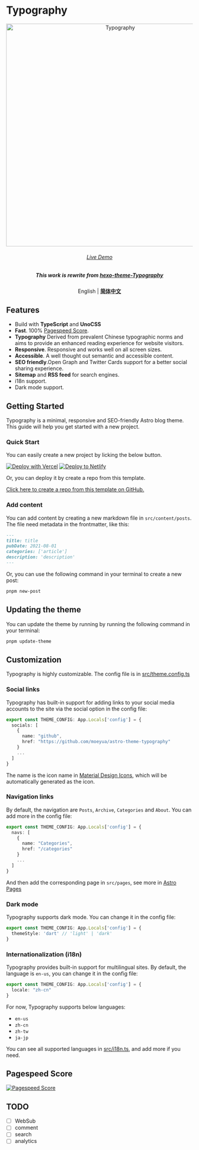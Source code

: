 # Typography

<p align='center'>
  <img src='./preview.svg' alt='Typography' width='600'/>
</p>

<h6 align='center'>
<a href="https://astro-theme-typography.vercel.app/">Live Demo</a>
</h6>

<h5 align='center'>
<b>This work is rewrite from <a href="https://github.com/sumimakito/hexo-theme-typography">hexo-theme-Typography</a></b>
</h5>

<p align='center'>
English | <b><a href="./README.zh-CN.md">简体中文</a></b>
</p>

## Features

- Build with **TypeScript** and **UnoCSS**
- **Fast**. 100% [Pagespeed Score](https://pagespeed.web.dev/analysis/https-astro-theme-typography-vercel-app/j34nq9tx0s?form_factor=desktop).
- **Typography** Derived from prevalent Chinese typographic norms and aims to provide an enhanced reading experience for website visitors.
- **Responsive**. Responsive and works well on all screen sizes.
- **Accessible**. A well thought out semantic and accessible content.
- **SEO friendly**.Open Graph and Twitter Cards support for a better social sharing experience.
- **Sitemap** and **RSS feed** for search engines.
- i18n support.
- Dark mode support.

## Getting Started

Typography is a minimal, responsive and SEO-friendly Astro blog theme. This guide will help you get started with a new project. 

### Quick Start

You can easily create a new project by licking the below button.

[![Deploy with Vercel](https://vercel.com/button)](https://vercel.com/new/clone?repository-url=https%3A%2F%2Fgithub.com%2Fmoeyua%2Fastro-theme-typography)
[![Deploy to Netlify](https://www.netlify.com/img/deploy/button.svg)](https://app.netlify.com/start/deploy?repository=https%3A%2F%2Fgithub.com%2Fmoeyua%2Fastro-theme-typography)

Or, you can deploy it by create a repo from this template.

[Click here to create a repo from this template on GitHub.](https://github.com/new?template_name=astro-theme-typography&template_owner=moeyua)

### Add content

You can add content by creating a new markdown file in `src/content/posts`. The file need metadata in the frontmatter, like this:

```md
---
title: title
pubDate: 2021-08-01
categories: ['article']
description: 'description'
---
```

Or, you can use the following command in your terminal to create a new post:

```bash
pnpm new-post
```

## Updating the theme

You can update the theme by running by running the following command in your terminal:
  
```bash
pnpm update-theme
```

## Customization

Typography is highly customizable. The config file is in [src/theme.config.ts](src/theme.config.ts)

### Social links

Typography has built-in support for adding links to your social media accounts to the site via the social option in the config file:

```ts
export const THEME_CONFIG: App.Locals['config'] = {
  socials: [
    {
      name: "github",
      href: "https://github.com/moeyua/astro-theme-typography"
    }
    ...
  ]
}
```

The name is the icon name in [Material Design Icons](https://pictogrammers.com/library/mdi/),
which will be automatically generated as the icon.

### Navigation links

By default, the navigation are `Posts`, `Archive`, `Categories` and `About`. You can add more in the config file:

```ts
export const THEME_CONFIG: App.Locals['config'] = {
  navs: [
    {
      name: "Categories",
      href: "/categories"
    }
    ...
  ]
}
```

And then add the corresponding page in `src/pages`, see more in [Astro Pages](https://docs.astro.build/en/core-concepts/astro-pages/)

### Dark mode

Typography supports dark mode. You can change it in the config file:

```ts
export const THEME_CONFIG: App.Locals['config'] = {
  themeStyle: 'dart' // 'light' | 'dark'
}
```


### Internationalization (i18n)

Typography provides built-in support for multilingual sites. By default, the language is `en-us`, you can change it in the config file:

```ts
export const THEME_CONFIG: App.Locals['config'] = {
  locale: "zh-cn"
}
```

For now, Typography supports below languages:

- `en-us`
- `zh-cn`
- `zh-tw`
- `ja-jp`

You can see all supported languages in [src/i18n.ts](src/i18n.ts), and add more if you need.

## Pagespeed Score

[![Pagespeed Score](https://github.com/moeyua/astro-theme-typography/assets/45156493/2272f576-d6ff-49ef-a294-5c2acf365907)](https://pagespeed.web.dev/analysis/https-astro-theme-typography-vercel-app/j34nq9tx0s?form_factor=desktop)

## TODO 

- [ ] WebSub
- [ ] comment
- [ ] search
- [ ] analytics
